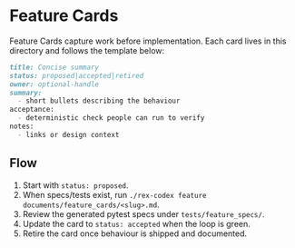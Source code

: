 # Feature Cards

Feature Cards capture work before implementation. Each card lives in this directory and follows the template below:

```markdown
title: Concise summary
status: proposed|accepted|retired
owner: optional-handle
summary:
  - short bullets describing the behaviour
acceptance:
  - deterministic check people can run to verify
notes:
  - links or design context
```

## Flow
1. Start with `status: proposed`.
2. When specs/tests exist, run `./rex-codex feature documents/feature_cards/<slug>.md`.
3. Review the generated pytest specs under `tests/feature_specs/`.
4. Update the card to `status: accepted` when the loop is green.
5. Retire the card once behaviour is shipped and documented.
